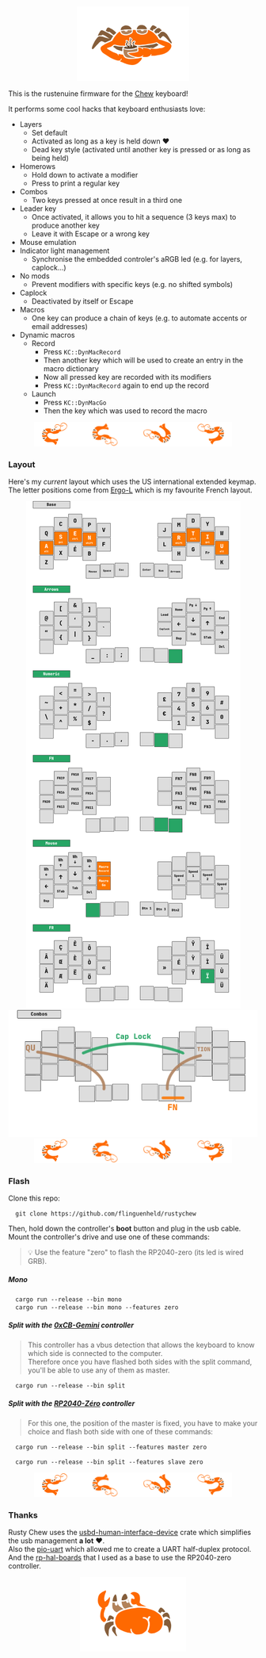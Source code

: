 <div align="center">
    <img src="./images/crab_coffee.png">
</div>

This is the rustenuine firmware for the [Chew](https://github.com/flinguenheld/chew) keyboard!

It performs some cool hacks that keyboard enthusiasts love:

- Layers
    - Set default
    - Activated as long as a key is held down ❤️
    - Dead key style (activated until another key is pressed or as long as being held)
- Homerows
    - Hold down to activate a modifier
    - Press to print a regular key
- Combos
    - Two keys pressed at once result in a third one
- Leader key
    - Once activated, it allows you to hit a sequence (3 keys max) to produce another key
    - Leave it with Escape or a wrong key
- Mouse emulation
- Indicator light management
    - Synchronise the embedded controler's aRGB led (e.g. for layers, caplock...)
- No mods
    - Prevent modifiers with specific keys (e.g. no shifted symbols)
- Caplock
    - Deactivated by itself or Escape
- Macros
    - One key can produce a chain of keys (e.g. to automate accents or email addresses)
- Dynamic macros
    - Record
        - Press `KC::DynMacRecord`
        - Then another key which will be used to create an entry in the macro dictionary
        - Now all pressed key are recorded with its modifiers
        - Press `KC::DynMacRecord` again to end up the record
    - Launch
        - Press `KC::DynMacGo`
        - Then the key which was used to record the macro

<div align="center">
    <img src="./images/prawns.png">
</div>

### Layout

Here's my *current* layout which uses the US international extended keymap.  
The letter positions come from [Ergo-L](https://ergol.org/) which is my favourite French layout.

<div align="center">
    <img src="./images/layouts.png">
</div>

<div align="center">
    <img src="./images/combos.png">
</div>

<div align="center">
    <img src="./images/prawns.png">
</div>

### Flash

Clone this repo:

```
  git clone https://github.com/flinguenheld/rustychew
```

Then, hold down the controller's **boot** button and plug in the usb cable.  
Mount the controller's drive and use one of these commands:  


> 💡 Use the feature "zero" to flash the RP2040-zero (its led is wired GRB).

##### Mono
```
  cargo run --release --bin mono
  cargo run --release --bin mono --features zero
```
##### Split with the [0xCB-Gemini](https://github.com/0xCB-dev/0xCB-Gemini) controller

>This controller has a vbus detection that allows the keyboard to know which side is
>connected to the computer.  
>Therefore once you have flashed both sides with the split command, you'll be able to use any of them as master.
```
  cargo run --release --bin split
```

##### Split with the [RP2040-Zéro](https://www.waveshare.com/wiki/RP2040-Zero) controller

>For this one, the position of the master is fixed, you have to make your choice and flash both side with one of these commands:

```
  cargo run --release --bin split --features master zero
```
```
  cargo run --release --bin split --features slave zero
```

<div align="center">
    <img src="./images/prawns.png">
</div>

### Thanks

Rusty Chew uses the [usbd-human-interface-device](https://github.com/dlkj/usbd-human-interface-device) crate which simplifies
the usb management **a lot** ❤️.  
Also the [pio-uart](https://github.com/Sympatron/pio-uart) which allowed me to create a UART half-duplex protocol.  
And the [rp-hal-boards](https://github.com/rp-rs/rp-hal-boards) that I used as a base to use the RP2040-zero controller.  

<div align="center">
    <img src="./images/crab_back.png">
</div>
